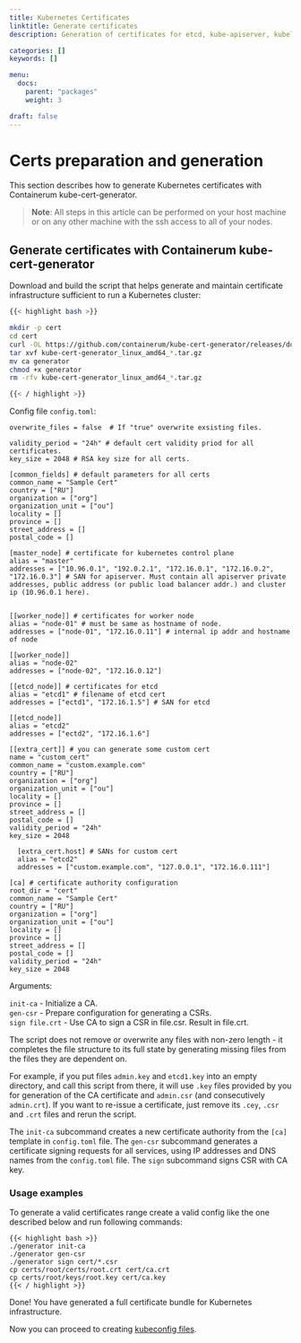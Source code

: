 ```yaml
---
title: Kubernetes Certificates
linktitle: Generate certificates
description: Generation of certificates for etcd, kube-apiserver, kubelet, etc.

categories: []
keywords: []

menu:
  docs:
    parent: "packages"
    weight: 3

draft: false
---
```


# Certs preparation and generation

This section describes how to generate Kubernetes certificates with Containerum kube-cert-generator.

> **Note**: All steps in this article can be performed on your host machine or on any other machine with the ssh access to all of your nodes.

## Generate certificates with Containerum kube-cert-generator

Download and build the script that helps generate and maintain certificate infrastructure sufficient to run a Kubernetes cluster:
```bash
{{< highlight bash >}}

mkdir -p cert
cd cert
curl -OL https://github.com/containerum/kube-cert-generator/releases/download/v1.0.4/kube-cert-generator_linux_amd64_v1.0.4.tar.gz
tar xvf kube-cert-generator_linux_amd64_*.tar.gz
mv ca generator
chmod +x generator
rm -rfv kube-cert-generator_linux_amd64_*.tar.gz

{{< / highlight >}}
```

Config file `config.toml`:
```
overwrite_files = false  # If "true" overwrite exsisting files.

validity_period = "24h" # default cert validity priod for all certificates.
key_size = 2048 # RSA key size for all certs.

[common_fields] # default parameters for all certs
common_name = "Sample Cert"
country = ["RU"]
organization = ["org"]
organization_unit = ["ou"]
locality = []
province = []
street_address = []
postal_code = []

[master_node] # certificate for kubernetes control plane
alias = "master"
addresses = ["10.96.0.1", "192.0.2.1", "172.16.0.1", "172.16.0.2", "172.16.0.3"] # SAN for apiserver. Must contain all apiserver private addresses, public address (or public load balancer addr.) and cluster ip (10.96.0.1 here).


[[worker_node]] # certificates for worker node
alias = "node-01" # must be same as hostname of node.
addresses = ["node-01", "172.16.0.11"] # internal ip addr and hostname of node

[[worker_node]]
alias = "node-02"
addresses = ["node-02", "172.16.0.12"]

[[etcd_node]] # certificates for etcd
alias = "etcd1" # filename of etcd cert
addresses = ["ectd1", "172.16.1.5"] # SAN for etcd

[[etcd_node]]
alias = "etcd2"
addresses = ["ectd2", "172.16.1.6"]

[[extra_cert]] # you can generate some custom cert
name = "custom_cert"
common_name = "custom.example.com"
country = ["RU"]
organization = ["org"]
organization_unit = ["ou"]
locality = []
province = []
street_address = []
postal_code = []
validity_period = "24h"
key_size = 2048

  [extra_cert.host] # SANs for custom cert
  alias = "etcd2"
  addresses = ["custom.example.com", "127.0.0.1", "172.16.0.111"]

[ca] # certificate authority configuration
root_dir = "cert"
common_name = "Sample Cert"
country = ["RU"]
organization = ["org"]
organization_unit = ["ou"]
locality = []
province = []
street_address = []
postal_code = []
validity_period = "24h"
key_size = 2048
```

Arguments:

`init-ca` - Initialize a CA.  
`gen-csr` - Prepare configuration for generating a CSRs.  
`sign file.crt` - Use CA to sign a CSR in file.csr. Result in file.crt.

The script does not remove or overwrite any files with non-zero length - it completes the file structure to its full state by generating missing files from the files they are dependent on.

For example, if you put files `admin.key` and `etcd1.key` into an empty directory, and call this script from there, it will use `.key` files provided by you for generation of the CA certificate and `admin.csr` (and consecutively `admin.crt`). If you want to re-issue a certificate, just remove its `.cey`, `.csr` and `.crt` files and rerun the script.

The `init-ca` subcommand creates a new certificate authority from the `[ca]` template in `config.toml` file.
The `gen-csr` subcommand generates a certificate signing requests for all services, using IP addresses and DNS names from the `config.toml` file.
The `sign` subcommand signs CSR with CA key.

### Usage examples

To generate a valid certificates range create a valid config like the one described below and run following commands:

```
{{< highlight bash >}}
./generator init-ca
./generator gen-csr
./generator sign cert/*.csr
cp certs/root/certs/root.crt cert/ca.crt
cp certs/root/keys/root.key cert/ca.key
{{< / highlight >}}
```

Done! You have generated a full certificate bundle for Kubernetes infrastructure.

Now you can proceed to creating [kubeconfig files](/installation/packages/3kubernetes-configuration-files).
